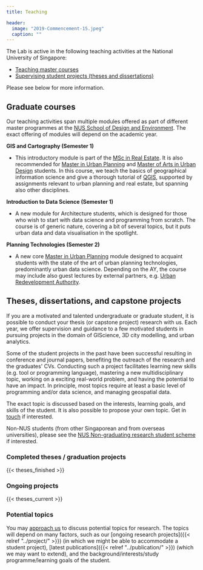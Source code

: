 ```yaml
---
title: Teaching

header:
  image: "2019-Commencement-15.jpeg"
  caption: ""
---
```


The Lab is active in the following teaching activities at the National University of Singapore:

- [Teaching master courses](#graduate-courses)
- [Supervising student projects (theses and dissertations)](#theses-dissertations-and-capstone-projects)

Please see below for more information.

## Graduate courses

Our teaching activities span multiple modules offered as part of different master programmes at the [NUS School of Design and Environment](https://www.sde.nus.edu.sg).
The exact offering of modules will depend on the academic year.

**GIS and Cartography (Semester 1)**

- This introductory module is part of the [MSc in Real Estate](http://www.rst.nus.edu.sg/graduate/msc-programme.html). It is also recommended for [Master in Urban Planning](http://www.sde.nus.edu.sg/arch/programmes/master-of-urban-planning/) and [Master of Arts in Urban Design](http://www.sde.nus.edu.sg/arch/programmes/master-of-arts-in-urban-design/) students.
In this course, we teach the basics of geographical information science and give a thorough tutorial of [QGIS](https://www.qgis.org), supported by assignments relevant to urban planning and real estate, but spanning also other disciplines.

**Introduction to Data Science (Semester 1)**

- A new module for Architecture students, which is designed for those who wish to start with data science and programming from scratch.
The course is of generic nature, covering a bit of several topics, but it puts urban data and data visualisation in the spotlight.

**Planning Technologies (Semester 2)**

- A new core [Master in Urban Planning](http://www.sde.nus.edu.sg/arch/programmes/master-of-urban-planning/) module designed to acquaint students with the state of the art of urban planning technologies, predominantly urban data science.
Depending on the AY, the course may include also guest lectures by external partners, e.g. [Urban Redevelopment Authority](https://www.ura.gov.sg/).


## Theses, dissertations, and capstone projects

If you are a motivated and talented undergraduate or graduate student, it is possible to conduct your thesis (or capstone project) research with us.
Each year, we offer supervision and guidance to a few motivated students in pursuing projects in the domain of GIScience, 3D city modelling, and urban analytics.

Some of the student projects in the past have been successful resulting in conference and journal papers, benefiting the outreach of the research and the graduates' CVs.
Conducting such a project facilitates learning new skills (e.g. tool or programming language), mastering a new multidisciplinary topic, working on a exciting real-world problem, and having the potential to have an impact.
In principle, most topics require at least a basic level of programming and/or data science, and managing geospatial data.

The exact topic is discussed based on the interests, learning goals, and skills of the student.
It is also possible to propose your own topic.
Get in [touch](/#contact) if interested.

Non-NUS students (from other Singaporean and from overseas universities), please see the [NUS Non-graduating research student scheme](http://www.nus.edu.sg/registrar/academic-information-policies/non-graduating) if interested.

### Completed theses / graduation projects

{{< theses_finished >}}

### Ongoing projects

{{< theses_current >}}

### Potential topics

You may [approach us](/#contact) to discuss potential topics for research.
The topics will depend on many factors, such as our [ongoing research projects]({{< relref "../project/" >}}) (in which we might be able to accommodate a student project), [latest publications]({{< relref "../publication/" >}}) (which we may want to extend), and the background/interests/study programme/learning goals of the student.


